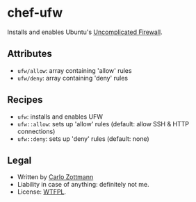 # chef-ufw

Installs and enables Ubuntu's
[Uncomplicated Firewall](https://help.ubuntu.com/community/UFW).


## Attributes

* `ufw/allow`: array containing 'allow' rules
* `ufw/deny`: array containing 'deny' rules


## Recipes

* `ufw`: installs and enables UFW
* `ufw::allow`: sets up 'allow' rules (default: allow SSH & HTTP connections)
* `ufw::deny`: sets up 'deny' rules (default: none)


## Legal

* Written by [Carlo Zottmann](http://github.com/carlo/)
* Liability in case of anything: definitely not me.
* License: [WTFPL](http://en.wikipedia.org/wiki/WTFPL).
